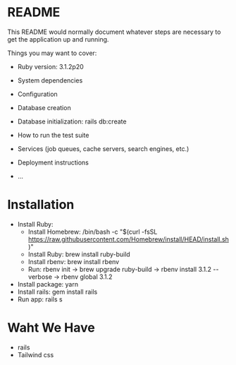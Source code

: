 # README

This README would normally document whatever steps are necessary to get the
application up and running.

Things you may want to cover:

* Ruby version: 3.1.2p20

* System dependencies

* Configuration

* Database creation

* Database initialization: rails db:create

* How to run the test suite

* Services (job queues, cache servers, search engines, etc.)

* Deployment instructions

* ...
# Installation
- Install Ruby:
    + Install Homebrew: /bin/bash -c "$(curl -fsSL https://raw.githubusercontent.com/Homebrew/install/HEAD/install.sh)"
    + Install Ruby: brew install ruby-build
    + Install rbenv: brew install rbenv
    + Run: rbenv init -> brew upgrade ruby-build -> rbenv install 3.1.2 --verbose -> rbenv global 3.1.2
- Install package: yarn
- Install rails: gem install rails
- Run app: rails s

# Waht We Have 
- rails
- Tailwind css

